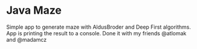 # Java Maze
Simple app to generate maze with AldusBroder and Deep First algorithms. App is printing the result to a console. 
Done it with my friends @atlomak and @madamcz
